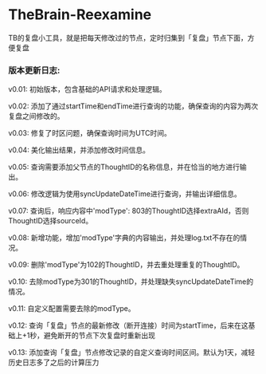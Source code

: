 # TheBrain-Reexamine
TB的复盘小工具，就是把每天修改过的节点，定时归集到「复盘」节点下面，方便复盘


### 版本更新日志:

v0.01: 初始版本，包含基础的API请求和处理逻辑。

v0.02: 添加了通过startTime和endTime进行查询的功能，确保查询的内容为两次复盘之间修改的。

v0.03: 修复了时区问题，确保查询时间为UTC时间。

v0.04: 美化输出结果，并添加修改时间信息。

v0.05: 查询需要添加父节点的ThoughtID的名称信息，并在恰当的地方进行输出。

v0.06: 修改逻辑为使用syncUpdateDateTime进行查询，并输出详细信息。

v0.07: 查询后，响应内容中'modType': 803的ThoughtID选择extraAId，否则ThoughtID选择sourceId。

v0.08: 新增功能，增加'modType'字典的内容输出，并处理log.txt不存在的情况。

v0.09: 删除'modType'为102的ThoughtID，并去重处理重复的ThoughtID。

v0.10: 去除modType为301的ThoughtID，并处理缺失syncUpdateDateTime的情况。

v0.11: 自定义配置需要去除的modType。

v0.12: 查询「复盘」节点的最新修改（断开连接）时间为startTime，后来在这基础上+1秒，避免断开的节点下次复盘时重新出现

v0.13: 添加查询「复盘」节点修改记录的自定义查询时间区间。默认为1天，减轻历史日志多了之后的计算压力
